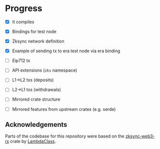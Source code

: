 # Progress

- [x] It compiles
- [x] Bindings for test node
- [x] Zksync network definition
- [x] Example of sending tx to era test node via era binding
- [ ] Eip712 tx
- [ ] API extensions (`zks` namespace)
- [ ] L1->L2 txs (deposits)
- [ ] L2->L1 txs (withdrawals)
- [ ] Mirrored crate structure
- [ ] Mirrored features from upstream crates (e.g. serde)


## Acknowledgements

Parts of the codebase for this repository were based on the [zksync-web3-rs](https://github.com/lambdaclass/zksync-web3-rs/)
crate by [LambdaClass](https://lambdaclass.com/).

